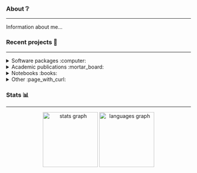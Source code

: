 ### About :grey_question:
-----

Information about me...

### Recent projects :open_file_folder:
-----
<details>
  <summary>Software packages :computer:</summary>

  | Package  | Description | Links |
  | -------- | ----------- | ----- |
  | **ReducedExperiment**  | An R package that implements classes for applying and manipulating the results of dimensionality reduction | [![GitHub](https://img.shields.io/badge/github-171515?style=for-the-badge&logo=github&logoColor=white)](https://github.com/jackgisby/ReducedExperiment) |
  | **DeepMet** | A command line application written in Python for training and applying deep one-class models to molecular data | [![GitHub](https://img.shields.io/badge/github-171515?style=for-the-badge&logo=github&logoColor=white)](https://github.com/jackgisby/DeepMet) |
  | **packFinder**    | An R package for detecting a special type of transposon (genetic material that can move around and replicate itself) in genome sequence data | [![GitHub](https://img.shields.io/badge/github-171515?style=for-the-badge&logo=github&logoColor=white)](https://github.com/jackgisby/packFinder) ![Bioconductor](https://img.shields.io/badge/-bioconductor-green?style=for-the-badge&logoColor=%230e9558&link=https%3A%2F%2Fgithub.com%2Fjackgisby%2FpackFinder) |



</details>

<details>
  <summary>Academic publications :mortar_board:</summary>

  * Mining high-dimensional biological datasets to understand the response to COVID-19
  * Predicting critical illness in COVID-19 patients: Applied lasso regression to predict patients that will develop
    , survival analysis and linear mixed models to i
  * Modelling the temporal profiles of proteins in COVID-19
  * Trauma: applying dimensionality reduction and supervised learning to understand key outcomes

</details>

<details>
  <summary>Notebooks :books:</summary>

  * Bikes time series
  * Trauma expression
</details>

<details>
  <summary>Other :page_with_curl:</summary>
  * Transport data processing
</details>

### Stats :bar_chart:
-----

<div align="center">
  <img src="https://github-readme-stats.vercel.app/api?username=jackgisby&hide_title=false&hide_rank=true&show_icons=true&include_all_commits=true&count_private=true&disable_animations=false&theme=dracula&locale=en&hide_border=false&custom_title=GitHub%20Stats" height="150" alt="stats graph"  />
  <img src="https://github-readme-stats.vercel.app/api/top-langs?username=jackgisby&locale=en&hide_title=false&layout=compact&card_width=320&langs_count=5&theme=dracula&hide_border=false" height="150" alt="languages graph"  />
</div>
